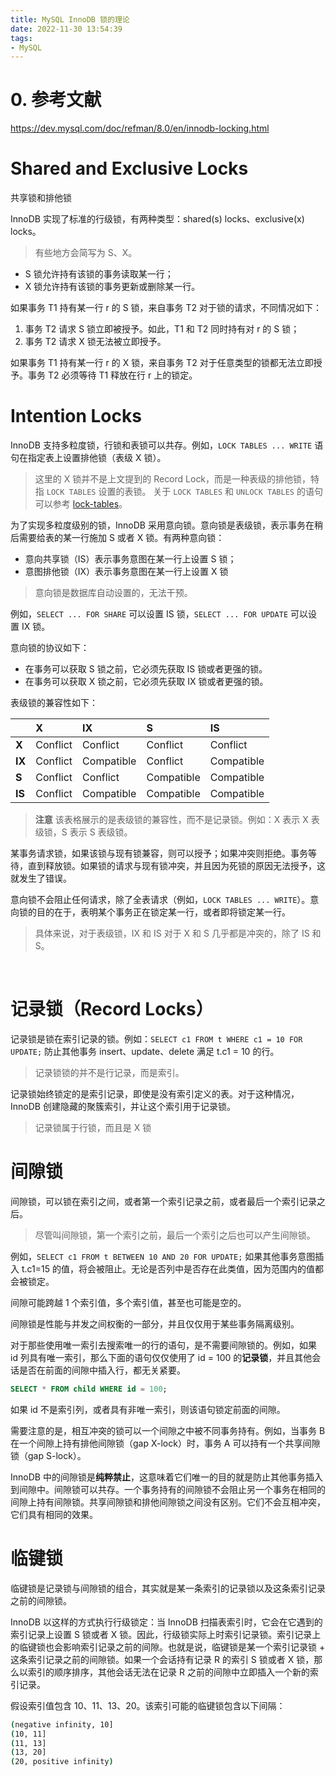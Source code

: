 ```yaml
---
title: MySQL InnoDB 锁的理论
date: 2022-11-30 13:54:39
tags:
- MySQL
---
```

# 0. 参考文献
https://dev.mysql.com/doc/refman/8.0/en/innodb-locking.html

# Shared and Exclusive Locks

共享锁和排他锁

InnoDB 实现了标准的行级锁，有两种类型：shared(s) locks、exclusive(x) locks。

> 有些地方会简写为 S、X。

- S 锁允许持有该锁的事务读取某一行；
- X 锁允许持有该锁的事务更新或删除某一行。



如果事务 T1 持有某一行 r 的 S 锁，来自事务 T2 对于锁的请求，不同情况如下：

1. 事务 T2 请求 S 锁立即被授予。如此，T1 和 T2 同时持有对  r 的 S 锁；
2. 事务 T2 请求 X 锁无法被立即授予。



如果事务 T1 持有某一行 r 的 X 锁，来自事务 T2 对于任意类型的锁都无法立即授予。事务 T2 必须等待 T1 释放在行 r 上的锁定。


# Intention Locks
InnoDB 支持多粒度锁，行锁和表锁可以共存。例如，`LOCK TABLES ... WRITE` 语句在指定表上设置排他锁（表级 X 锁）。

> 这里的 X 锁并不是上文提到的 Record Lock，而是一种表级的排他锁，特指 `LOCK TABLES` 设置的表锁。
> 关于 `LOCK TABLES` 和 `UNLOCK TABLES` 的语句可以参考 [lock-tables](https://dev.mysql.com/doc/refman/8.0/en/lock-tables.html)。

为了实现多粒度级别的锁，InnoDB 采用意向锁。意向锁是表级锁，表示事务在稍后需要给表的某一行施加 S 或者 X 锁。有两种意向锁：

- 意向共享锁（IS）表示事务意图在某一行上设置 S 锁；
- 意图排他锁（IX）表示事务意图在某一行上设置 X 锁

> 意向锁是数据库自动设置的，无法干预。

例如，`SELECT ... FOR SHARE` 可以设置 IS 锁，`SELECT ... FOR UPDATE` 可以设置 IX 锁。

意向锁的协议如下：

- 在事务可以获取 S 锁之前，它必须先获取 IS 锁或者更强的锁。
- 在事务可以获取 X 锁之前，它必须先获取 IX 锁或者更强的锁。



表级锁的兼容性如下：

||X|IX|S|IS|
|:---|:---|:---|:---|:---|
|**X**|Conflict|Conflict|Conflict|Conflict|
|**IX**|Conflict|Compatible|Conflict|Compatible|
|**S**|Conflict|Conflict|Compatible|Compatible|
|**IS**|Conflict|Compatible|Compatible|Compatible|

> **注意** 该表格展示的是表级锁的兼容性，而不是记录锁。例如：X 表示 X 表级锁，S 表示 S 表级锁。

某事务请求锁，如果该锁与现有锁兼容，则可以授予；如果冲突则拒绝。事务等待，直到释放锁。如果锁的请求与现有锁冲突，并且因为死锁的原因无法授予，这就发生了错误。

意向锁不会阻止任何请求，除了全表请求（例如，`LOCK TABLES ... WRITE`）。意向锁的目的在于，表明某个事务正在锁定某一行，或者即将锁定某一行。

> 具体来说，对于表级锁，IX 和 IS 对于 X 和 S 几乎都是冲突的，除了 IS 和 S。


&nbsp;
# 记录锁（Record Locks）
记录锁是锁在索引记录的锁。例如：`SELECT c1 FROM t WHERE c1 = 10 FOR UPDATE;` 防止其他事务 insert、update、delete 满足 t.c1 = 10 的行。

> 记录锁锁的并不是行记录，而是索引。

记录锁始终锁定的是索引记录，即使是没有索引定义的表。对于这种情况，InnoDB 创建隐藏的聚簇索引，并让这个索引用于记录锁。

> 记录锁属于行锁，而且是 X 锁


# 间隙锁

间隙锁，可以锁在索引之间，或者第一个索引记录之前，或者最后一个索引记录之后。

> 尽管叫间隙锁，第一个索引之前，最后一个索引之后也可以产生间隙锁。

例如，`SELECT c1 FROM t BETWEEN 10 AND 20 FOR UPDATE;` 如果其他事务意图插入 t.c1=15 的值，将会被阻止。无论是否列中是否存在此类值，因为范围内的值都会被锁定。

间隙可能跨越 1 个索引值，多个索引值，甚至也可能是空的。

间隙锁是性能与并发之间权衡的一部分，并且仅仅用于某些事务隔离级别。

对于那些使用唯一索引去搜索唯一的行的语句，是不需要间隙锁的。例如，如果 id 列具有唯一索引，那么下面的语句仅仅使用了 id = 100 的**记录锁**，并且其他会话是否在前面的间隙中插入行，都无关紧要。

```sql
SELECT * FROM child WHERE id = 100;
```

如果 id 不是索引列，或者具有非唯一索引，则该语句锁定前面的间隙。

需要注意的是，相互冲突的锁可以一个间隙之中被不同事务持有。例如，当事务 B 在一个间隙上持有排他间隙锁（gap X-lock）时，事务 A 可以持有一个共享间隙锁（gap S-lock）。

InnoDB 中的间隙锁是**纯粹禁止**，这意味着它们唯一的目的就是防止其他事务插入到间隙中。间隙锁可以共存。一个事务持有的间隙锁不会阻止另一个事务在相同的间隙上持有间隙锁。共享间隙锁和排他间隙锁之间没有区别。它们不会互相冲突，它们具有相同的效果。


# 临键锁
临键锁是记录锁与间隙锁的组合，其实就是某一条索引的记录锁以及这条索引记录之前的间隙锁。

InnoDB 以这样的方式执行行级锁定：当 InnoDB 扫描表索引时，它会在它遇到的索引记录上设置 S 锁或者 X 锁。因此，行级锁实际上时索引记录锁。索引记录上的临键锁也会影响索引记录之前的间隙。也就是说，临键锁是某一个索引记录锁 + 这条索引记录之前的间隙锁。如果一个会话持有记录 R 的索引 S 锁或者 X 锁，那么以索引的顺序排序，其他会话无法在记录 R 之前的间隙中立即插入一个新的索引记录。

假设索引值包含 10、11、13、20。该索引可能的临键锁包含以下间隔：

```bash
(negative infinity, 10]
(10, 11]
(11, 13]
(13, 20]
(20, positive infinity)
```